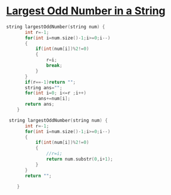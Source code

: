 <h1><a href="https://leetcode.com/problems/largest-odd-number-in-string/description/">Largest Odd Number in a String</a></h1>

```cpp
string largestOddNumber(string num) {
       int r=-1;
       for(int i=num.size()-1;i>=0;i--)
       {
           if(int(num[i])%2!=0)
           {
               r=i;
               break;
           } 
       } 
       if(r==-1)return "";
       string ans="";
       for(int i=0; i<=r ;i++)
            ans+=num[i];
       return ans;
    }
```


```cpp
 string largestOddNumber(string num) {
       int r=-1;
       for(int i=num.size()-1;i>=0;i--)
       {
           if(int(num[i])%2!=0)
           {
               //r=i;
               return num.substr(0,i+1);
           } 
       } 
       return "";
    
    }
    
```